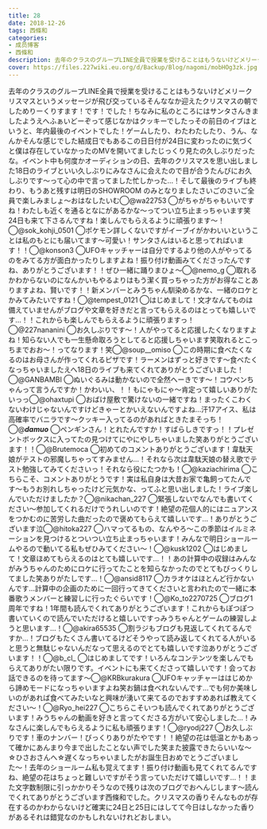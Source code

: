 ```yaml
---
title: 28
date: 2018-12-26
tags: 西條和
categories: 
- 成员博客
- 西條和
description: 去年のクラスのグループLINE全員で授業を受けることはもうないけどメリークリスマスというメッセージが飛び交っているそんななか迎えたクリスマスの朝でしためりーくりすます！です！でした！ちなみに私のところ...
cover: https://files.227wiki.eu.org/d/Backup/Blog/nagomi/mobHOg3zk.jpg 
---
```


去年のクラスのグループLINE全員で授業を受けることはもうないけどメリークリスマスというメッセージが飛び交っているそんななか迎えたクリスマスの朝でしためりーくりすます！です！でした！ちなみに私のところにはサンタさんきましたようえへふぁいどーぞって感じなかはクッキーでしたっその前日のイブはというと、年内最後のイベントでした！ゲームしたり、わたわたしたり、うん、なんかそんな感じでした結成日でもあるこの日日付が24日に変わったのに気づくと僕は存在していなかったのMVを開いてましたじっくり見たの久しぶりだったな。イベント中も何度かオーディションの日、去年のクリスマスを思い出しました18日のライブといい久しぶりにみなさんに会えたので目が合うたんびにお久しぶりです〜って心の中で言ってました忙しかった…！そして最後のライブも終わり、もうあと残すは明日のSHOWROOM のみとなりましたさいごのさいご全員で楽しみましょ〜おはなしたいむ◯@wa22753 ◯がちゃがちゃもいいですね！わたしも近くを通るとなにがあるかな〜ってつい立ち止まっちゃいます笑24日も来て下さるんですね！楽しんでもらえるように頑張ります〜！◯@sok_kohji_0501 ◯ポケモン詳しくないですがイーブイがかわいいということは私のもとにも届いてます〜可愛い！サンタさんはいると思ってればいます！！◯@konson3 ◯UFOキャッチャーは自分でするより他の人がやってるのをみてる方が面白かったりしますよね！振り付け動画みてくださったんですね、ありがとうございます！！ぜひ一緒に踊りまひょ〜◯@nemo_g ◯取れるかわからないのになんかいもやるよりはもう潔く買っちゃった方がお得なことありますよね、賢いです！！新メンバーとみうちゃん馴染めるかな、一緒のロケとかみてみたいですね！◯@tempest_0121 ◯はじめまして！文才なんてものは備えていませんがブログや文章を好きだと言ってもらえるのはとっても嬉しいです…！！これからも楽しんでもらえるように頑張りますっ！◯@227nananini ◯お久しぶりです〜！人がやってると応援したくなりますよね！知らない人でも一生懸命取ろうとしてると応援しちゃいます笑取れるとこっちまでおお〜！ってなります！笑◯@soup__omiso ◯この時期に食べたくなるのはお母さんが作ってくれるピザです！ラーメンはずっと好きです〜食べたくなっちゃいましたえへ18日のライブも来てくれてありがとうございました！◯@GANBAMBI ◯ぬいぐるみは動かないので全然へーきです〜！コウペンちゃんって言うんですか！かわいい、！！もにゃもにゃ〜肯定って嬉しいありがたいっっ◯@ohaxtupi ◯おばけ屋敷で驚けないの一緒ですね！まったくこわくないわけじゃないんですけどきゃーとかいえないんですよね…汗17アイス、私は高確率でバニラです〜クッキー入ってるのがあればときたまそっち！◯@___damuo___ ◯ペンギンさん！とれたんですか！すばらしきですっ！！プレゼントボックスに入ってたの見つけてにやにやしちゃいました笑ありがとうございます！！◯@Brutemoca ◯初めてのコメントありがとうございます！韋駄天娘がテストの邪魔しちゃってすみません…！それなら次は韋駄天娘の替え歌でテスト勉強してみてくださいっ！それなら役にたつかも！◯@kaziachirima ◯こちらこそ、コメントありがとうです！実は私自身は大昔お家で亀飼ってたんです〜もうお別れしちゃったけど元気かな、ってふと思い出しました！ライブ楽しんでいただけましたか？◯@nikachan_227 ◯緊張しないでなんでも書いてください〜参加してくれるだけでうれしいのです！絶望の花個人的にはニュアンスをつかむのに苦労した曲だったので褒めてもらえて嬉しいです…！ありがとうございます泣◯@hitoka227 ◯ハマってるもの、なんやろ〜この季節はイルミネーションを見つけるとついつい立ち止まっちゃいます！みんなで明日ショールームやるので動いてる私もぜひみてください〜！◯@kusk1202 ◯はじめまして！文章ほめてもらえるのはとても嬉しいです…！！あの計算中の収録はみんながみうちゃんのためにロケに行ってたことを知らなかったのでとてもびっくりしてました笑ありがたしです…！◯@ansid8117 ◯カラオケはほとんど行かないんです…計算中の企画のために一回行ってきてくださいと言われたので一緒に本番歌うメンバーと練習しに行ったぐらいです！◯@Ko_to2270725 ◯ブログ1周年ですね！1年間も読んでくれてありがとうございます！これからもぽつぽつ書いていくので読んでいただけると嬉しいですっみうちゃんとゲームの練習しようと思います…！◯@akira65535 ◯割ラジもブログも見返してくれてるんですか…！ブログもたくさん書いてるけどそうやって読み返してくれてる人がいると思うと無駄じゃないんだなって思えるのでとても嬉しいです泣ありがとうございます！！◯@b_cl_ ◯はじめましてです！いろんなコンテンツを楽しんでもらえてありがたい限りです。イベントにも来てくださって嬉しいです！会ってお話できるのを待ってます〜◯@KRBkurakura ◯UFOキャッチャーははじめから諦めモードになっちゃいますよね笑お鍋は食べれないんです…でも何か美味しいのがあれば食べてみたいなと興味が湧いて来てるのでおすすめあれば教えてください〜！◯@Ryo_hei227 ◯こちらこそいつも読んでくれてありがとうございます！みうちゃんの動画を好きと言ってくださる方がいて安心しました…！みなさんに楽しんでもらえるように私も頑張ります！◯@ryodj227 ◯お久しぶりです！車のナンバー！びっくりありがたやです！！絶望の花は低温とかもあって確かにあんまり今まで出したことない声でした笑また披露できたらいいな〜☆ひさおさんへ☆遅くなっちゃいましたがお誕生日おめでとうございました〜！去年のショールーム私も覚えてます！振り付け動画も見てくれてるんですね、絶望の花はちょっと難しいですがそう言っていただけて嬉しいです…！！また文字数制限に引っかかりそうなので残りは次のブログでおへんじします〜読んでくれてありがとうございます西條和でした。クリスマスの香りそんなものが存在するのかわからないけど確実に24日と25日にはしてて今日はしなかった香りがあるそれは錯覚なのかもしれないけれどおしまい。


